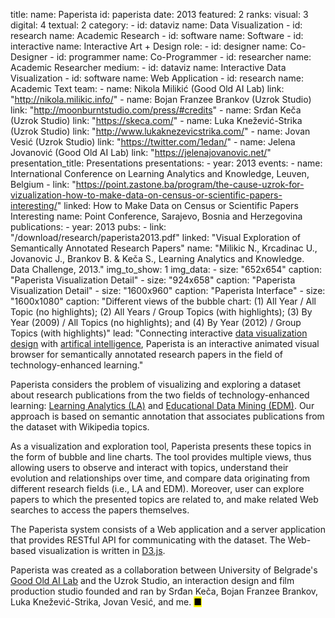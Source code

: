title: 
    name: Paperista
id: paperista
date: 2013
featured: 2
ranks:
    visual: 3
    digital: 4
    textual: 2
category: 
    - id: dataviz
      name: Data Visualization
    - id: research
      name: Academic Research
    - id: software
      name: Software
    - id: interactive
      name: Interactive Art + Design
role:
    - id: designer
      name: Co-Designer
    - id: programmer
      name: Co-Programmer
    - id: researcher
      name: Academic Researcher
medium:
    - id: dataviz
      name: Interactive Data Visualization
    - id: software
      name: Web Application
    - id: research
      name: Academic Text
team:
    - name: Nikola Milikić (Good Old AI Lab)
      link: "http://nikola.milikic.info/"
    - name: Bojan Franzee Brankov (Uzrok Studio)
      link: "http://moonburntstudio.com/press/#credits"
    - name: Srđan Keča (Uzrok Studio)
      link: "https://skeca.com/"
    - name: Luka Knežević-Strika (Uzrok Studio)
      link: "http://www.lukaknezevicstrika.com/"
    - name: Jovan Vesić (Uzrok Studio)
      link: "https://twitter.com/1edan/"
    - name: Jelena Jovanović (Good Old AI Lab)
      link: "https://jelenajovanovic.net/"
presentation_title: Presentations
presentations:
    - year: 2013
      events:
        - name: <span class='italic-style'>International Conference on Learning Analytics and Knowledge</span>, Leuven, Belgium
        - link: "https://point.zastone.ba/program/the-cause-uzrok-for-vizualization-how-to-make-data-on-census-or-scientific-papers-interesting/"
          linked: How to Make Data on Census or Scientific Papers Interesting
          name: Point Conference, Sarajevo, Bosnia and Herzegovina
publications:
    - year: 2013
      pubs:
        - link: "/download/research/paperista2013.pdf"
          linked: "Visual Exploration of Semantically Annotated Research Papers"
          name: "Milikic N., Krcadinac U., Jovanovic J., Brankov B. & Keča S., Learning Analytics and Knowledge. Data Challenge, 2013."
img_to_show: 1
img_data:
    - size: "652x654"
      caption: "Paperista Visualization Detail"
    - size: "924x658"
      caption: "Paperista Visualization Detail"
    - size: "1600x960"
      caption: "Paperista Interface"
    - size: "1600x1080"
      caption: "Different views of the bubble chart: (1) All Year / All Topic (no highlights); (2) All Years / Group Topics
(with highlights); (3) By Year (2009) / All Topics (no highlights); and (4) By Year (2012) / Group Topics (with
highlights)"
lead: "Connecting interactive <a href='/work/projects/category/dataviz'>data visualization design</a> with <a href='/work/projects/category/ai'>artifical intelligence</a>, Paperista is an interactive animated visual browser for semantically annotated research papers in the field of technology-enhanced learning."

Paperista considers the problem of visualizing and exploring a dataset about research publications from the two fields of technology-enhanced learning: <a href="https://en.wikipedia.org/wiki/Learning_analytics" target="_blank">Learning Analytics (LA)</a> and <a href="https://en.wikipedia.org/wiki/Educational_data_mining" target="_blank">Educational Data Mining (EDM)</a>. Our approach is based on semantic annotation that associates publications from the dataset with Wikipedia topics.

As a visualization and exploration tool, Paperista presents these topics in the form of bubble and line charts. The tool provides multiple views, thus allowing users to observe and interact with topics, understand their evolution and relationships over time, and compare data originating from different research fields (i.e., LA and EDM). Moreover, user can explore papers to which the presented topics are related to, and make related Web searches to access the papers themselves.

The Paperista system consists of a Web application and a server application that provides RESTful API for communicating with the dataset. The Web-based visualization is written in <a href="https://d3js.org/" target="_blank">D3.js</a>.
 
Paperista was created as a collaboration between University of Belgrade's <a href="https://goodoldai.org/" target="_blank">Good Old AI Lab</a> and the Uzrok Studio, an interaction design and film production studio founded and ran by Srđan Keča, Bojan Franzee Brankov, Luka Knežević-Strika, Jovan Vesić, and me. <mark>&#9632;</mark>